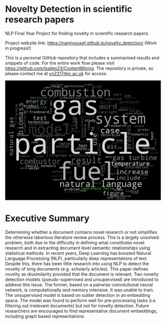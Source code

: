 # Novelty Detection in scientific research papers

NLP Final Year Project for finding novelty in scientific research papers.

Project website link: https://namiyousef.github.io/novelty_detection/ (Work in progress!)

This is a personal GitHub repository that includes a summarised results and snippets of code. For the entire work flow please visit https://github.com/lsalles23/ContentMining.
The repository is private, so please contact me at yn2217@ic.ac.uk for access.

![TurbomachineryWordCloud](https://github.com/namiyousef/novelty_detection/blob/main/docs/img/brochure_pip_HD.png)
# Executive Summary

Determining whether a document contains novel research or not simplifies the otherwise laborious literature review process. This is a largely unsolved problem, both due to the difficulty in defining what constitutes novel research and in extracting document level semantic relationships using statistical methods. In recent years, Deep Learning has boosted Natural Language Processing (NLP), particularly deep representations of text. Despite this, there has been little research into using NLP to detect the novelty of long documents (e.g. scholarly articles).
This paper defines novelty as dissimilarity provided that the document is relevant. Two novelty detection models (pseudo-supervised and unsupervised) are introduced to address this issue. The former, based on a pairwise convolutional neural network, is computationally and memory intensive. It was unable to train. The unsupervised model is based on outlier detection in an embedding space. The model was found to perform well for pre-processing tasks (i.e. filtering out irrelevant documents) but not for novelty detection.
Future researchers are encouraged to find representative document embeddings, including graph based representations.